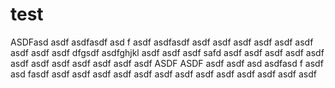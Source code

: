 # test
 ASDFasd asdf
asdfasdf
asd f
asdf
asdfasdf
asdf
asdf
asdf
asdf
asdf
asdf
asdf
asdf
asdf
dfgsdf asdfghjkl
asdf asdf asdf 
safd asdf asdf asdf 
asdf asdf asdf 
asdf asdf asdf 
asdf asdf asdf 
ASDF ASDF 
asdf asdf asd
asdfasd f
asdf asd fasdf asdf 
asdf asdf 
asdf asdf asdf
asdf asdf asdf asdf 
asdf asdf asdf 
